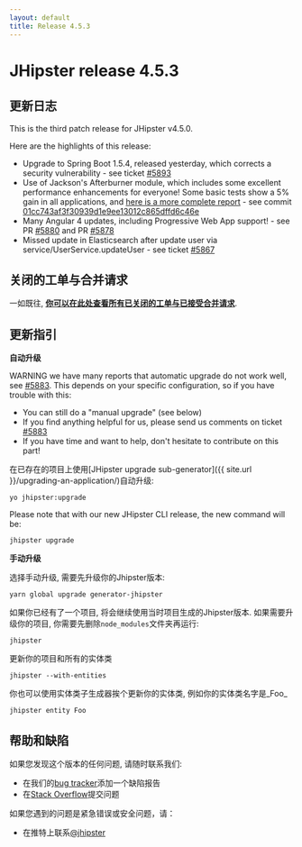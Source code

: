 ```yaml
---
layout: default
title: Release 4.5.3
---
```


JHipster release 4.5.3
==================

更新日志
----------

This is the third patch release for JHipster v4.5.0.

Here are the highlights of this release:

- Upgrade to Spring Boot 1.5.4, released yesterday, which corrects a security vulnerability - see ticket [#5893](https://github.com/jhipster/generator-jhipster/issues/5893)
- Use of Jackson's Afterburner module, which includes some excellent performance enhancements for everyone! Some basic tests show a 5% gain in all applications, and [here is a more complete report](http://technicalrex.com/2015/02/27/performance-playground-jackson-vs-protocol-buffers-part-2) - see commit [01cc743af3f30939d1e9ee13012c865dffd6c46e](https://github.com/jhipster/generator-jhipster/commit/01cc743af3f30939d1e9ee13012c865dffd6c46e)
- Many Angular 4 updates, including Progressive Web App support! - see PR [#5880](https://github.com/jhipster/generator-jhipster/pull/5880) and PR [#5878](https://github.com/jhipster/generator-jhipster/pull/5878)
- Missed update in Elasticsearch after update user via service/UserService.updateUser - see ticket [#5867](https://github.com/jhipster/generator-jhipster/issues/5867)

关闭的工单与合并请求
------------
一如既往, __[你可以在此处查看所有已关闭的工单与已接受合并请求](https://github.com/jhipster/generator-jhipster/issues?q=milestone%3A4.5.3+is%3Aclosed)__.

更新指引
------------

**自动升级**

WARNING we have many reports that automatic upgrade do not work well, see [#5883](https://github.com/jhipster/generator-jhipster/issues/5883). This depends on your specific configuration, so if you have trouble with this:

- You can still do a "manual upgrade" (see below)
- If you find anything helpful for us, please send us comments on ticket [#5883](https://github.com/jhipster/generator-jhipster/issues/5883)
- If you have time and want to help, don't hesitate to contribute on this part!

在已存在的项目上使用[JHipster upgrade sub-generator]({{ site.url }}/upgrading-an-application/)自动升级:

```
yo jhipster:upgrade
```

Please note that with our new JHipster CLI release, the new command will be:

```
jhipster upgrade
```

**手动升级**

选择手动升级, 需要先升级你的Jhipster版本:

```
yarn global upgrade generator-jhipster
```

如果你已经有了一个项目, 将会继续使用当时项目生成的Jhipster版本.
如果需要升级你的项目, 你需要先删除`node_modules`文件夹再运行:

```
jhipster
```

更新你的项目和所有的实体类

```
jhipster --with-entities
```

你也可以使用实体类子生成器挨个更新你的实体类, 例如你的实体类名字是_Foo_

```
jhipster entity Foo
```

帮助和缺陷
--------------

如果您发现这个版本的任何问题, 请随时联系我们:

- 在我们的[bug tracker](https://github.com/jhipster/generator-jhipster/issues?state=open)添加一个缺陷报告
- 在[Stack Overflow](http://stackoverflow.com/tags/jhipster/info)提交问题

如果您遇到的问题是紧急错误或安全问题，请：

- 在推特上联系[@jhipster](https://twitter.com/jhipster)
